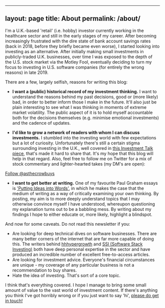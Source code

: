 
---
layout: page
title: About
permalink: /about/
---

I'm a U.K.-based 'retail' (i.e. hobby) investor currently working in the healthcare sector and still in the early stages of my career. After becoming increasingly frustrated with the dire state of bank account savings rates (back in 2018, before they briefly became even worse), I started looking into investing as an alternative. After initially making small investments in publicly-traded U.K. businesses, over time I was exposed to the depth of the U.S. stock market via the Motley Fool, eventually deciding to turn my focus to investing in U.S. software companies (for entirely the wrong reasons) in late 2019.

There are a few, largely selfish, reasons for writing this blog:

- **I want a (public) historical record of my investment thinking.** I want to understand the reasons behind my past decisions, good or (more likely) bad, in order to better inform those I make in the future. It'll also just be plain interesting to see what I was thinking in moments of extreme market volatility. The public aspect of it is to hold myself accountable both for the decisions themselves (e.g. minimise emotional investments) and the cadence of updates.

- **I'd like to grow a network of readers with whom I can discuss investments.** I stumbled into the investing world with few expectations but a lot of curiosity. Unfortunately there's still a certain stigma surrounding investing in the U.K., well covered in [this Investment Talk piece](https://investmenttalk.substack.com/p/lessons-in-habitual-saving), that's made it hard to share that. It's my hope that this blog will help in that regard. Also, feel free to follow me on Twitter for a mix of stock commentary and lighter-hearted takes (my DM's are open): 

<a href="https://twitter.com/asthecrowbuys?ref_src=twsrc%5Etfw" class="twitter-follow-button" data-show-count="false">Follow @asthecrowbuys</a><script async src="https://platform.twitter.com/widgets.js" charset="utf-8"></script>

- **I want to get better at writing.** One of my favourite Paul Graham essays is ['Putting Ideas into Words'](http://www.paulgraham.com/words.html), in which he makes the case that the medium of writing as a way of critically examining your own thinking. By posting, my aim is to more deeply understand topics that I may otherwise convince myself I have understood, whereupon questioning my explanation turns out to be a babbling mess. By writing about my findings I hope to either educate or, more likely, highlight a blindspot. 


And now for some caveats. Do not read this newsletter if you:

- Are looking for deep technical dives on software businesses. There are many better corners of the internet that are far more capable of doing this. The writers behind [hhhypergrowth](https://hhhypergrowth.com/) and [SSI (Software Stack Investing)](https://softwarestackinvesting.com/) both have deep personal expertise in the sector and have produced an incredible number of excellent free-to-access articles. 
- Are looking for investment advice. Everyone's financial circumstances are unique - my coverage of any particular business is not a recommendation to buy shares.
- Hate the idea of investing. That's sort of a core topic.

I think that's everything covered. I hope I manage to bring some small amount of value to the vast world of investment content. If there's anything you think I've got horribly wrong or if you just want to say 'hi', [please do get in touch!](mailto:asthecrowbuys@gmail.com)